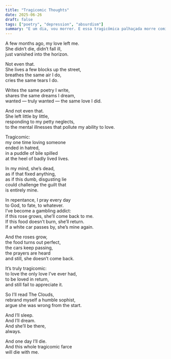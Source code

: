 ```yaml
---
title: "Tragicomic Thoughts"
date: 2025-06-26
draft: false
tags: ["poetry", "depression", "absurdism"]
summary: "E um dia, vou morrer. E essa tragicômica palhaçada morre comigo."
---
```


A few months ago, my love left me.<br>
She didn’t die, didn’t fall ill,<br>
just vanished into the horizon.<br>

Not even that.<br>
She lives a few blocks up the street,<br>
breathes the same air I do,<br>
cries the same tears I do.<br>

Writes the same poetry I write,<br>
shares the same dreams I dream,<br>
wanted — truly wanted — the same love I did.<br>

And not even that.<br>
She left little by little,<br>
responding to my petty neglects,<br>
to the mental illnesses that pollute my ability to love.<br>

Tragicomic:<br>
my one time loving someone<br>
ended in hatred,<br>
in a puddle of bile spilled<br>
at the heel of badly lived lives.<br>

In my mind, she’s dead,<br>
as if that fixed anything,<br>
as if this dumb, disgusting lie<br>
could challenge the guilt that<br>
is entirely mine.<br>

In repentance, I pray every day<br>
to God, to fate, to whatever.<br>
I’ve become a gambling addict:<br>
if this rose grows, she’ll come back to me.<br>
If this food doesn’t burn, she’ll return.<br>
If a white car passes by, she’s mine again.<br>

And the roses grow,<br>
the food turns out perfect,<br>
the cars keep passing,<br>
the prayers are heard<br>
and still, she doesn’t come back.<br>

It’s truly tragicomic:<br>
to love the only love I’ve ever had,<br>
to be loved in return,<br>
and still fail to appreciate it.<br>

So I’ll read The Clouds,<br>
rebrand myself a humble sophist,<br>
argue she was wrong from the start.<br>

And I’ll sleep.<br>
And I’ll dream.<br>
And she’ll be there,<br>
always.<br>

And one day I’ll die.<br>
And this whole tragicomic farce<br>
will die with me.


